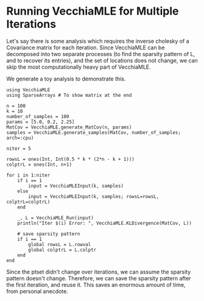 # Running VecchiaMLE for Multiple Iterations

Let's say there is some analysis which requires the inverse cholesky of a Covariance matrix for each iteration. 
Since VecchiaMLE can be decomposed into two separate processes (to find the sparsity pattern of L, and to recover its entries),
and the set of locations does not change, we can skip the most computationally heavy part of VecchiaMLE. 

We generate a toy analysis to demonstrate this. 

```@example IterativeSolves
using VecchiaMLE
using SparseArrays # To show matrix at the end 

n = 100
k = 10
number_of_samples = 100
params = [5.0, 0.2, 2.25]
MatCov = VecchiaMLE.generate_MatCov(n, params)
samples = VecchiaMLE.generate_samples(MatCov, number_of_samples; arch=:cpu)

niter = 5

rowsL = ones(Int, Int(0.5 * k * (2*n - k + 1)))
colptrL = ones(Int, n+1)

for i in 1:niter
    if i == 1
        input = VecchiaMLEInput(k, samples)
    else
        input = VecchiaMLEInput(k, samples; rowsL=rowsL, colptrL=colptrL)
    end

    _, L = VecchiaMLE_Run(input)
    println("Iter $(i) Error: ", VecchiaMLE.KLDivergence(MatCov, L))

    # save sparsity pattern
    if i == 1
        global rowsL = L.rowval
        global colptrL = L.colptr
    end
end
```

Since the ptset didn't change over iterations, we can assume the sparsity pattern doesn't change. Therefore, 
we can save the sparsity pattern after the first iteration, and reuse it. This saves an enormous amount
of time, from personal anecdote. 